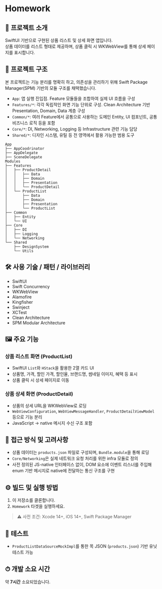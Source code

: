 # Homework

## 📱 프로젝트 소개

SwiftUI 기반으로 구현된 상품 리스트 및 상세 화면 앱입니다.  
상품 데이터를 리스트 형태로 제공하며, 상품 클릭 시 WKWebView를 통해 상세 페이지를 표시합니다.  

## 🧩 프로젝트 구조

본 프로젝트는 기능 분리를 명확히 하고, 의존성을 관리하기 위해 Swift Package Manager(SPM) 기반의 모듈 구조를 채택했습니다.

- `App`: 앱 실행 진입점. Feature 모듈들을 조합하여 실제 UI 흐름을 구성
- `Features/*`: 각각 독립적인 화면 기능 단위로 구성. Clean Architecture 기반 Presentation, Domain, Data 계층 구성
- `Common/*`: 여러 Feature에서 공통으로 사용하는 도메인 Entity, UI 컴포넌트, 공통 비즈니스 로직 등을 포함
- `Core/*`: DI, Networking, Logging 등 Infrastructure 관련 기능 담당
- `Shared/*`: 디자인 시스템, 유틸 등 전 영역에서 활용 가능한 범용 도구

```
App
├── AppCoodrinator
├── AppDelegate
├── SceneDelegate
Modules
├── Features
│   ├── ProductDetail
│   │   ├── Data
│   │   ├── Domain
│   │   ├── Presentation
│   │   └── ProductDetail
│   └── ProductList
│       ├── Data
│       ├── Domain
│       ├── Presentation
│       └── ProductList
├── Common
│   ├── Entity
│   └── UI
├── Core
│   ├── DI
│   ├── Logging
│   └── Networking
└── Shared
    ├── DesignSystem
    └── Utils
```

## 🛠 사용 기술 / 패턴 / 라이브러리

- SwiftUI
- Swift Concurrency
- WKWebView
- Alamofire
- Kingfisher
- Swinject
- XCTest
- Clean Architecture
- SPM Modular Architecture

## 🖼 주요 기능

### 상품 리스트 화면 (ProductList)

- SwiftUI `List`와 `HStack`을 활용한 2열 카드 UI
- 상품명, 가격, 할인 가격, 할인율, 브랜드명, 썸네일 이미지, 혜택 등 표시
- 상품 클릭 시 상세 페이지로 이동

### 상품 상세 화면 (ProductDetail)

- 상품의 상세 URL을 WKWebView로 로딩
- `WebViewConfiguration`, `WebViewMessageHandler`, `ProductDetailViewModel` 등으로 기능 분리
- JavaScript → native 메시지 수신 구조 포함

## 🧠 접근 방식 및 고려사항

- 상품 데이터는 `products.json` 파일로 구성되며, `Bundle.module`을 통해 로딩
- `Core/Networking`은 실제 네트워크 요청 처리를 위한 infra 모듈로 정의
- 사전 정의된 JS-native 인터페이스 없이, DOM 요소에 이벤트 리스너를 주입해 enum 기반 메시지로 native에 전달하는 통신 구조를 구현

## ⚙️ 빌드 및 실행 방법

1. 이 저장소를 클론합니다.
2. `Homework` 타겟을 실행하세요.

> ⚠️ 사전 조건: Xcode 14+, iOS 14+, Swift Package Manager

## 🧪 테스트

- `ProductListDataSourceMockImpl`를 통한 목 JSON (`products.json`) 기반 유닛 테스트 가능

## ⏱ 개발 소요 시간

약 **7시간** 소요되었습니다.

